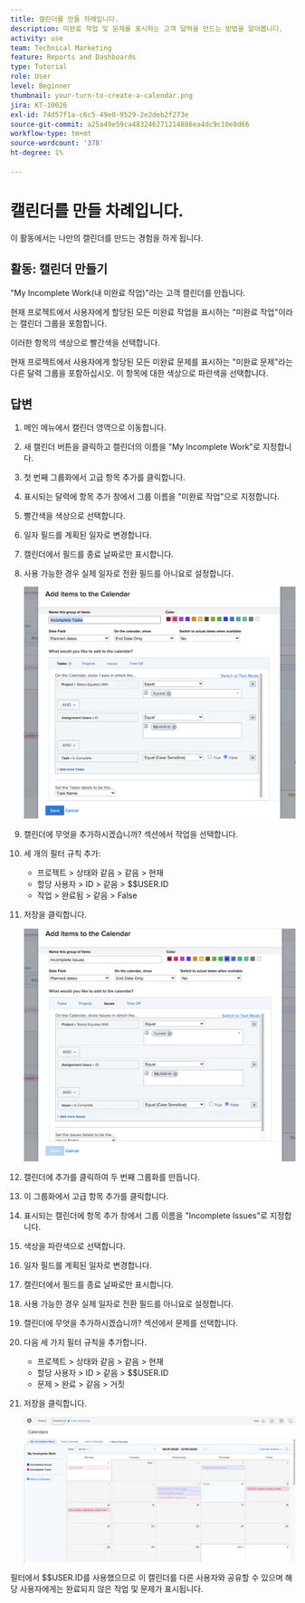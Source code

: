 ```yaml
---
title: 캘린더를 만들 차례입니다.
description: 미완료 작업 및 문제를 표시하는 고객 달력을 만드는 방법을 알아봅니다.
activity: use
team: Technical Marketing
feature: Reports and Dashboards
type: Tutorial
role: User
level: Beginner
thumbnail: your-turn-to-create-a-calendar.png
jira: KT-10026
exl-id: 74d57f1a-c6c5-49e0-9529-2e2deb2f273e
source-git-commit: a25a49e59ca483246271214886ea4dc9c10e8d66
workflow-type: tm+mt
source-wordcount: '378'
ht-degree: 1%

---
```


# 캘린더를 만들 차례입니다.

이 활동에서는 나만의 캘린더를 만드는 경험을 하게 됩니다.

## 활동: 캘린더 만들기

&quot;My Incomplete Work(내 미완료 작업)&quot;라는 고객 캘린더를 만듭니다.

현재 프로젝트에서 사용자에게 할당된 모든 미완료 작업을 표시하는 &quot;미완료 작업&quot;이라는 캘린더 그룹을 포함합니다.

이러한 항목의 색상으로 빨간색을 선택합니다.

현재 프로젝트에서 사용자에게 할당된 모든 미완료 문제를 표시하는 &quot;미완료 문제&quot;라는 다른 달력 그룹을 포함하십시오. 이 항목에 대한 색상으로 파란색을 선택합니다.

## 답변

1. 메인 메뉴에서 캘린더 영역으로 이동합니다.
1. 새 캘린더 버튼을 클릭하고 캘린더의 이름을 &quot;My Incomplete Work&quot;로 지정합니다.
1. 첫 번째 그룹화에서 고급 항목 추가를 클릭합니다.
1. 표시되는 달력에 항목 추가 창에서 그룹 이름을 &quot;미완료 작업&quot;으로 지정합니다.
1. 빨간색을 색상으로 선택합니다.
1. 일자 필드를 계획된 일자로 변경합니다.
1. 캘린더에서 필드를 종료 날짜로만 표시합니다.
1. 사용 가능한 경우 실제 일자로 전환 필드를 아니요로 설정합니다.

   ![캘린더에 항목을 추가할 화면의 이미지](assets/calendar-activity-1.png)

1. 캘린더에 무엇을 추가하시겠습니까? 섹션에서 작업을 선택합니다.
1. 세 개의 필터 규칙 추가:

   * 프로젝트 > 상태와 같음 > 같음 > 현재
   * 할당 사용자 > ID > 같음 > $$USER.ID
   * 작업 > 완료됨 > 같음 > False

1. 저장을 클릭합니다.

   ![캘린더에 항목을 추가할 화면의 이미지](assets/calendar-activity-2.png)

1. 캘린더에 추가를 클릭하여 두 번째 그룹화를 만듭니다.
1. 이 그룹화에서 고급 항목 추가를 클릭합니다.
1. 표시되는 캘린더에 항목 추가 창에서 그룹 이름을 &quot;Incomplete Issues&quot;로 지정합니다.
1. 색상을 파란색으로 선택합니다.
1. 일자 필드를 계획된 일자로 변경합니다.
1. 캘린더에서 필드를 종료 날짜로만 표시합니다.
1. 사용 가능한 경우 실제 일자로 전환 필드를 아니요로 설정합니다.
1. 캘린더에 무엇을 추가하시겠습니까? 섹션에서 문제를 선택합니다.
1. 다음 세 가지 필터 규칙을 추가합니다.

   * 프로젝트 > 상태와 같음 > 같음 > 현재
   * 할당 사용자 > ID > 같음 > $$USER.ID
   * 문제 > 완료 > 같음 > 거짓

1. 저장을 클릭합니다.

   ![캘린더에 항목을 추가할 화면의 이미지](assets/calendar-activity-3.png)

필터에서 $$USER.ID를 사용했으므로 이 캘린더를 다른 사용자와 공유할 수 있으며 해당 사용자에게는 완료되지 않은 작업 및 문제가 표시됩니다.
